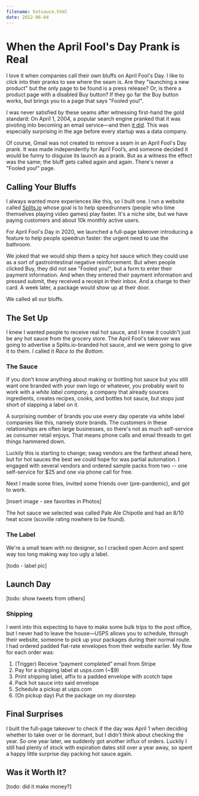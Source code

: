 ```yaml
---
filename: hotsauce.html
date: 2022-06-04
---
```


# When the April Fool's Day Prank is Real

I love it when companies call their own bluffs on April Fool's Day. I like to click into their pranks to see where the seam is. Are they "launching a new product" but the only page to be found is a press release? Or, is there a product page with a disabled Buy button? If they go far the Buy button works, but brings you to a page that says "Fooled you!".

I was never satisfied by these seams after witnessing first-hand the gold standard: On April 1, 2004, a popular search engine pranked that it was pivoting into becoming an email service—and then [it did](http://googlepress.blogspot.com/2004/04/google-gets-message-launches-gmail.html). This was especially surprising in the age before every startup was a data company.

Of course, Gmail was not created to remove a seam in an April Fool's Day prank. It was made independently for April Fool’s, and someone decided it would be funny to disguise its launch as a prank. But as a witness the effect was the same; the bluff gets called again and again. There's never a "Fooled you!" page.

## Calling Your Bluffs

I always wanted more experiences like this, so I built one. I run a website called [Splits.io](https://splits.io) whose goal is to help speedrunners (people who time themselves playing video games) play faster. It's a niche site, but we have paying customers and about 10k monthly active users.

For April Fool's Day in 2020, we launched a full-page takeover introducing a feature to help people speedrun faster: the urgent need to use the bathroom.

We joked that we would ship them a spicy hot sauce which they could use as a sort of gastrointestinal negative reinforcement. But when people clicked Buy, they did not see "Fooled you!", but a form to enter their payment information. And when they entered their payment information and pressed submit, they received a receipt in their inbox.  And a charge to their card. A week later, a package would show up at their door.

We called all our bluffs.

## The Set Up

I knew I wanted people to receive real hot sauce, and I knew it couldn't just be any hot sauce from the grocery store. The April Fool's takeover was going to advertise a Splits.io-branded hot sauce, and we were going to give it to them. I called it _Race to the Bottom_.

### The Sauce

If you don't know anything about making or bottling hot sauce but you still want one branded with your own logo or whatever, you probably want to work with a _white label company_, a company that already sources ingredients, creates recipes, cooks, and bottles hot sauce, but stops just short of slapping a label on it.

A surprising number of brands you use every day operate via white label companies like this, namely store brands. The customers in these relationships are often large businesses, so there's not as much self-service as consumer retail enjoys. That means phone calls and email threads to get things hammered down.

Luckily this is starting to change; swag vendors are the farthest ahead here, but for hot sauces the best we could hope for was partial automation. I engaged with several vendors and ordered sample packs from two -- one self-service for $25 and one via phone call for free.

Next I made some fries, invited some friends over (pre-pandemic), and got to work.

[insert image - see favorites in Photos]

The hot sauce we selected was called Pale Ale Chipotle and had an 8/10 heat score (scoville rating nowhere to be found).

### The Label

We're a small team with no designer, so I cracked open Acorn and spent way too long making way too ugly a label.

[todo - label pic]

## Launch Day

[todo: show tweets from others]

### Shipping

I went into this expecting to have to make some bulk trips to the post office, but I never had to leave the house—USPS allows you to schedule, through their website, someone to pick up your packages during their normal route. I had ordered padded flat-rate envelopes from their website earlier. My flow for each order was:

1. (Trigger) Receive “payment completed” email from Stripe
2. Pay for a shipping label at usps.com (~$9)
3. Print shipping label, affix to a padded envelope with scotch tape
4. Pack hot sauce into said envelope
5. Schedule a pickup at usps.com
6. (On pickup day) Put the package on my doorstep 

## Final Surprises

I built the full-page takeover to check if the day was April 1 when deciding whether to take over or lie dormant, but I didn't think about checking the year. So one year later, we suddenly got another influx of orders. Luckily I still had plenty of stock with expiration dates still over a year away, so spent a happy little surprise day packing hot sauce again.

## Was it Worth It?

[todo: did it make money?]